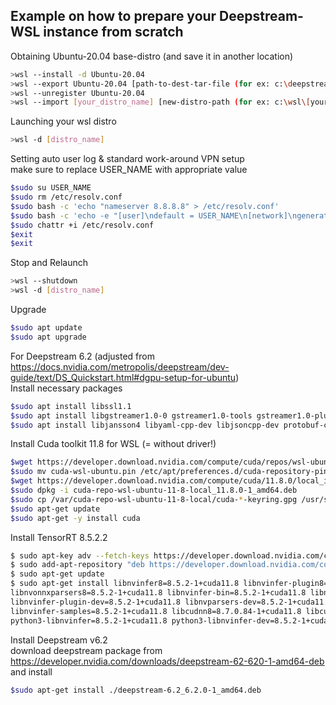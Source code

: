 ## Example on how to prepare your Deepstream-WSL instance from scratch  

Obtaining Ubuntu-20.04 base-distro (and save it in another location)  

```bash
>wsl --install -d Ubuntu-20.04
>wsl --export Ubuntu-20.04 [path-to-dest-tar-file (for ex: c:\deepstream_wsl.tar)]
>wsl --unregister Ubuntu-20.04
>wsl --import [your_distro_name] [new-distro-path (for ex: c:\wsl\[your_distro_name])] [path-to-src-tar-file]
```

Launching your wsl distro  
```bash
>wsl -d [distro_name]
```

Setting auto user log & standard work-around VPN setup  
make sure to replace USER_NAME with appropriate value  
```bash
$sudo su USER_NAME
$sudo rm /etc/resolv.conf
$sudo bash -c 'echo "nameserver 8.8.8.8" > /etc/resolv.conf'
$sudo bash -c 'echo -e "[user]\ndefault = USER_NAME\n[network]\ngenerateResolvConf = false\n" > /etc/wsl.conf'
$sudo chattr +i /etc/resolv.conf
$exit
$exit
```

Stop and Relaunch  
```bash
>wsl --shutdown
>wsl -d [distro_name]
```

Upgrade  
```bash
$sudo apt update
$sudo apt upgrade
```

For Deepstream 6.2 (adjusted from https://docs.nvidia.com/metropolis/deepstream/dev-guide/text/DS_Quickstart.html#dgpu-setup-for-ubuntu)  
Install necessary packages  

```bash
$sudo apt install libssl1.1
$sudo apt install libgstreamer1.0-0 gstreamer1.0-tools gstreamer1.0-plugins-good gstreamer1.0-plugins-bad gstreamer1.0-plugins-ugly gstreamer1.0-libav libgstreamer-plugins-base1.0-dev libgstrtspserver-1.0-0 
$sudo apt install libjansson4 libyaml-cpp-dev libjsoncpp-dev protobuf-compiler gcc make git python3
```

Install Cuda toolkit 11.8 for WSL (= without driver!)  
```bash
$wget https://developer.download.nvidia.com/compute/cuda/repos/wsl-ubuntu/x86_64/cuda-wsl-ubuntu.pin
$sudo mv cuda-wsl-ubuntu.pin /etc/apt/preferences.d/cuda-repository-pin-600
$wget https://developer.download.nvidia.com/compute/cuda/11.8.0/local_installers/cuda-repo-wsl-ubuntu-11-8-local_11.8.0-1_amd64.deb
$sudo dpkg -i cuda-repo-wsl-ubuntu-11-8-local_11.8.0-1_amd64.deb
$sudo cp /var/cuda-repo-wsl-ubuntu-11-8-local/cuda-*-keyring.gpg /usr/share/keyrings/
$sudo apt-get update
$sudo apt-get -y install cuda
```

Install TensorRT 8.5.2.2  
```bash
$ sudo apt-key adv --fetch-keys https://developer.download.nvidia.com/compute/cuda/repos/ubuntu2004/x86_64/3bf863cc.pub
$ sudo add-apt-repository "deb https://developer.download.nvidia.com/compute/cuda/repos/ubuntu2004/x86_64/ /"
$ sudo apt-get update
$ sudo apt-get install libnvinfer8=8.5.2-1+cuda11.8 libnvinfer-plugin8=8.5.2-1+cuda11.8 libnvparsers8=8.5.2-1+cuda11.8 \
libnvonnxparsers8=8.5.2-1+cuda11.8 libnvinfer-bin=8.5.2-1+cuda11.8 libnvinfer-dev=8.5.2-1+cuda11.8 \
libnvinfer-plugin-dev=8.5.2-1+cuda11.8 libnvparsers-dev=8.5.2-1+cuda11.8 libnvonnxparsers-dev=8.5.2-1+cuda11.8 \
libnvinfer-samples=8.5.2-1+cuda11.8 libcudnn8=8.7.0.84-1+cuda11.8 libcudnn8-dev=8.7.0.84-1+cuda11.8 \
python3-libnvinfer=8.5.2-1+cuda11.8 python3-libnvinfer-dev=8.5.2-1+cuda11.8
```

Install Deepstream v6.2  
download deepstream package from https://developer.nvidia.com/downloads/deepstream-62-620-1-amd64-deb
and install
```bash
$sudo apt-get install ./deepstream-6.2_6.2.0-1_amd64.deb
```


